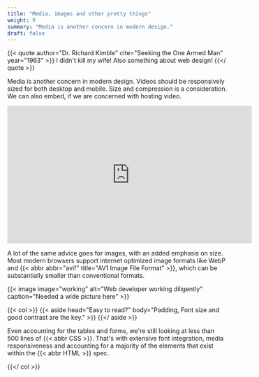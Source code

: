 ```yaml
---
title: "Media, images and other pretty things"
weight: 9
summary: "Media is another concern in modern design."
draft: false
---
```


{{< quote author="Dr. Richard Kimble" cite="Seeking the One Armed Man" year="1963" >}}
I didn't kill my wife! Also something about web design!
{{</ quote >}}

Media is another concern in modern design. Videos should be responsively sized for both desktop and
mobile. Size and compression is a consideration. We can also embed, if we are concerned with hosting
video.

<iframe width="560" height="315" src="https://www.youtube.com/embed/RzX-fx_GhrM"
    title="YouTube video player - Harrison Ford Already Works Around the Clock" frameborder="0"
    loading="lazy" allowfullscreen></iframe>


A lot of the same advice goes for images, with an added emphasis on size. Most modern browsers support
internet optimized image formats like WebP and {{< abbr abbr="avif" title="AV1 Image File Format" >}}, which can be
substantially smaller than conventional formats.

{{< image image="working" alt="Web developer working diligently" caption="Needed a wide picture here" >}}

{{< col >}}
    {{< aside head="Easy to read?" body="Padding, Font size and good contrast are the key." >}}
    {{</ aside >}}
        <p>
            Even accounting for the tables and forms, we're still looking at less than 500 lines of {{< abbr CSS >}}. That's with
            extensive font integration, media responsiveness and accounting for a majority of the elements that
            exist within the {{< abbr HTML >}} spec.
        </p>
{{</ col >}}
